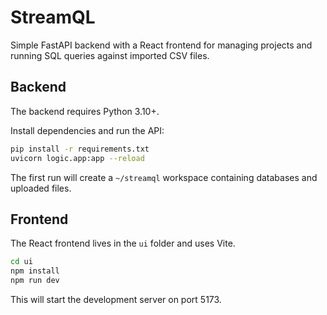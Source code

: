 # StreamQL

Simple FastAPI backend with a React frontend for managing projects and running SQL queries against imported CSV files.

## Backend

The backend requires Python 3.10+.

Install dependencies and run the API:

```bash
pip install -r requirements.txt
uvicorn logic.app:app --reload
```

The first run will create a `~/streamql` workspace containing databases and uploaded files.

## Frontend

The React frontend lives in the `ui` folder and uses Vite.

```bash
cd ui
npm install
npm run dev
```

This will start the development server on port 5173.
